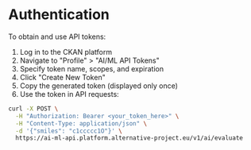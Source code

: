 # Authentication

To obtain and use API tokens:

1. Log in to the CKAN platform
2. Navigate to "Profile" > "AI/ML API Tokens"
3. Specify token name, scopes, and expiration
4. Click "Create New Token"
5. Copy the generated token (displayed only once)
6. Use the token in API requests:

```bash
curl -X POST \
  -H "Authorization: Bearer <your_token_here>" \
  -H "Content-Type: application/json" \
  -d '{"smiles": "c1ccccc1O"}' \
  https://ai-ml-api.platform.alternative-project.eu/v1/ai/evaluate
```